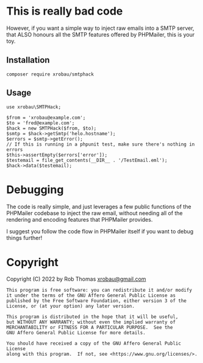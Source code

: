 # This is really bad code

However, if you want a simple way to inject raw emails into a SMTP server,
that ALSO honours all the SMTP features offered by PHPMailer, this is your
toy.

## Installation

    composer require xrobau/smtphack

## Usage

    use xrobau\SMTPHack;

    $from = 'xrobau@example.com';
    $to = 'fred@example.com';
    $hack = new SMTPHack($from, $to);
    $smtp = $hack->getSmtp('helo.hostname');
    $errors = $smtp->getError();
    // If this is running in a phpunit test, make sure there's nothing in errors
    $this->assertEmpty($errors['error']);
    $testemail = file_get_contents(__DIR__ . '/TestEmail.eml');
    $hack->data($testemail);

# Debugging

The code is really simple, and just leverages a few public functions of the PHPMailer
codebase to inject the raw email, without needing all of the rendering and encoding
features that PHPMailer provides.

I suggest you follow the code flow in PHPMailer itself if you want to debug things
further!

# Copyright

Copyright (C) 2022 by Rob Thomas <xrobau@gmail.com>

    This program is free software: you can redistribute it and/or modify
    it under the terms of the GNU Affero General Public License as
    published by the Free Software Foundation, either version 3 of the
    License, or (at your option) any later version.

    This program is distributed in the hope that it will be useful,
    but WITHOUT ANY WARRANTY; without even the implied warranty of
    MERCHANTABILITY or FITNESS FOR A PARTICULAR PURPOSE.  See the
    GNU Affero General Public License for more details.

    You should have received a copy of the GNU Affero General Public License
    along with this program.  If not, see <https://www.gnu.org/licenses/>.

